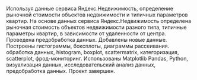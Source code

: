 Используя данные сервиса Яндекс.Недвижимость, определение рыночной стоимости объектов недвижимости и типичных параметров квартир. На основе данных сервиса Яндекс.Недвижимость определена рыночная стоимость объектов недвижимости разного типа, типичные параметры квартир, в зависимости от удаленности от центра. Проведена предобработка данных. Добавлены новые данные. Построены гистограммы, боксплоты, диаграммы рассеивания. обработка данных, histogram, boxplot, scattermatrix, категоризация, scatterplot, фрод-мониторинг. Использованы Matplotlib
Pandas, Python, визуализация данных, исследовательский анализ данных, предобработка данных. Проект завершен.
